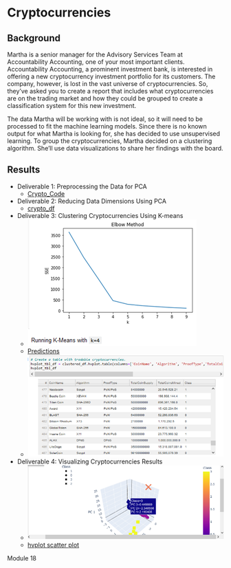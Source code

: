 # Cryptocurrencies

## Background

Martha is a senior manager for the Advisory Services Team at Accountability Accounting, one of your most important clients. Accountability Accounting, a prominent investment bank, is interested in offering a new cryptocurrency investment portfolio for its customers. The company, however, is lost in the vast universe of cryptocurrencies. So, they’ve asked you to create a report that includes what cryptocurrencies are on the trading market and how they could be grouped to create a classification system for this new investment.

The data Martha will be working with is not ideal, so it will need to be processed to fit the machine learning models. Since there is no known output for what Martha is looking for, she has decided to use unsupervised learning. To group the cryptocurrencies, Martha decided on a clustering algorithm. She’ll use data visualizations to share her findings with the board.

## Results

* Deliverable 1: Preprocessing the Data for PCA
  * [Crypto_Code](/crypto_clustering.ipynb)
* Deliverable 2: Reducing Data Dimensions Using PCA
  * [crypto_df](/images/crypto_df_shape.PNG)
* Deliverable 3: Clustering Cryptocurrencies Using K-means
  * ![Elbow Curve](/images/elbow_curve.PNG "Elbow Curve")
  * [Predictions](/images/K-means_predictions.PNG)
  * ![hvplot table](/images/hvplot_table.PNG "hvplot table")
* Deliverable 4: Visualizing Cryptocurrencies Results
  * ![3D-Scatter](/images/scatter_3d.png "3D-Scatter")
  * [hvplot scatter plot](/images/hvplot_scatter2.PNG)



Module 18
